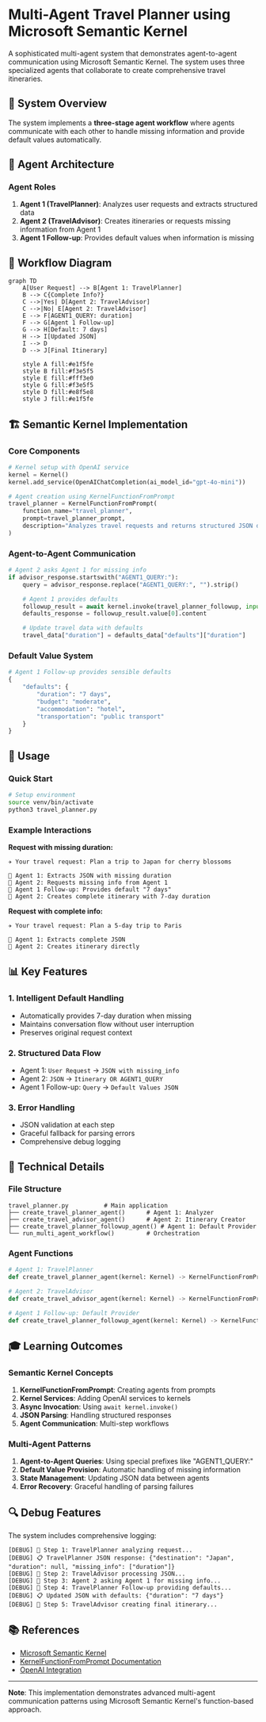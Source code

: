 # Multi-Agent Travel Planner using Microsoft Semantic Kernel

A sophisticated multi-agent system that demonstrates agent-to-agent communication using Microsoft Semantic Kernel. The system uses three specialized agents that collaborate to create comprehensive travel itineraries.

## 🎯 System Overview

The system implements a **three-stage agent workflow** where agents communicate with each other to handle missing information and provide default values automatically.

## 🤖 Agent Architecture

### Agent Roles

1. **Agent 1 (TravelPlanner)**: Analyzes user requests and extracts structured data
2. **Agent 2 (TravelAdvisor)**: Creates itineraries or requests missing information from Agent 1
3. **Agent 1 Follow-up**: Provides default values when information is missing

## 🔄 Workflow Diagram

```mermaid
graph TD
    A[User Request] --> B[Agent 1: TravelPlanner]
    B --> C{Complete Info?}
    C -->|Yes| D[Agent 2: TravelAdvisor]
    C -->|No| E[Agent 2: TravelAdvisor]
    E --> F[AGENT1_QUERY: duration]
    F --> G[Agent 1 Follow-up]
    G --> H[Default: 7 days]
    H --> I[Updated JSON]
    I --> D
    D --> J[Final Itinerary]

    style A fill:#e1f5fe
    style B fill:#f3e5f5
    style E fill:#fff3e0
    style G fill:#f3e5f5
    style D fill:#e8f5e8
    style J fill:#e1f5fe
```

## 🏗️ Semantic Kernel Implementation

### Core Components

```python
# Kernel setup with OpenAI service
kernel = Kernel()
kernel.add_service(OpenAIChatCompletion(ai_model_id="gpt-4o-mini"))

# Agent creation using KernelFunctionFromPrompt
travel_planner = KernelFunctionFromPrompt(
    function_name="travel_planner",
    prompt=travel_planner_prompt,
    description="Analyzes travel requests and returns structured JSON data"
)
```

### Agent-to-Agent Communication

```python
# Agent 2 asks Agent 1 for missing info
if advisor_response.startswith("AGENT1_QUERY:"):
    query = advisor_response.replace("AGENT1_QUERY:", "").strip()

    # Agent 1 provides defaults
    followup_result = await kernel.invoke(travel_planner_followup, input=query)
    defaults_response = followup_result.value[0].content

    # Update travel data with defaults
    travel_data["duration"] = defaults_data["defaults"]["duration"]
```

### Default Value System

```python
# Agent 1 Follow-up provides sensible defaults
{
    "defaults": {
        "duration": "7 days",
        "budget": "moderate",
        "accommodation": "hotel",
        "transportation": "public transport"
    }
}
```

## 🚀 Usage

### Quick Start

```bash
# Setup environment
source venv/bin/activate
python3 travel_planner.py
```

### Example Interactions

**Request with missing duration:**

```
✈️ Your travel request: Plan a trip to Japan for cherry blossoms

🤖 Agent 1: Extracts JSON with missing duration
🤖 Agent 2: Requests missing info from Agent 1
🤖 Agent 1 Follow-up: Provides default "7 days"
🤖 Agent 2: Creates complete itinerary with 7-day duration
```

**Request with complete info:**

```
✈️ Your travel request: Plan a 5-day trip to Paris

🤖 Agent 1: Extracts complete JSON
🤖 Agent 2: Creates itinerary directly
```

## 📊 Key Features

### 1. **Intelligent Default Handling**

- Automatically provides 7-day duration when missing
- Maintains conversation flow without user interruption
- Preserves original request context

### 2. **Structured Data Flow**

- Agent 1: `User Request` → `JSON with missing_info`
- Agent 2: `JSON` → `Itinerary OR AGENT1_QUERY`
- Agent 1 Follow-up: `Query` → `Default Values JSON`

### 3. **Error Handling**

- JSON validation at each step
- Graceful fallback for parsing errors
- Comprehensive debug logging

## 🔧 Technical Details

### File Structure

```
travel_planner.py          # Main application
├── create_travel_planner_agent()      # Agent 1: Analyzer
├── create_travel_advisor_agent()      # Agent 2: Itinerary Creator
├── create_travel_planner_followup_agent() # Agent 1: Default Provider
└── run_multi_agent_workflow()         # Orchestration
```

### Agent Functions

```python
# Agent 1: TravelPlanner
def create_travel_planner_agent(kernel: Kernel) -> KernelFunctionFromPrompt

# Agent 2: TravelAdvisor
def create_travel_advisor_agent(kernel: Kernel) -> KernelFunctionFromPrompt

# Agent 1 Follow-up: Default Provider
def create_travel_planner_followup_agent(kernel: Kernel) -> KernelFunctionFromPrompt
```

## 🎓 Learning Outcomes

### Semantic Kernel Concepts

1. **KernelFunctionFromPrompt**: Creating agents from prompts
2. **Kernel Services**: Adding OpenAI services to kernels
3. **Async Invocation**: Using `await kernel.invoke()`
4. **JSON Parsing**: Handling structured responses
5. **Agent Communication**: Multi-step workflows

### Multi-Agent Patterns

1. **Agent-to-Agent Queries**: Using special prefixes like "AGENT1_QUERY:"
2. **Default Value Provision**: Automatic handling of missing information
3. **State Management**: Updating JSON data between agents
4. **Error Recovery**: Graceful handling of parsing failures

## 🔍 Debug Features

The system includes comprehensive logging:

```
[DEBUG] 🔄 Step 1: TravelPlanner analyzing request...
[DEBUG] 📋 TravelPlanner JSON response: {"destination": "Japan", "duration": null, "missing_info": ["duration"]}
[DEBUG] 🔄 Step 2: TravelAdvisor processing JSON...
[DEBUG] 🔄 Step 3: Agent 2 asking Agent 1 for missing info...
[DEBUG] 🔄 Step 4: TravelPlanner Follow-up providing defaults...
[DEBUG] 📋 Updated JSON with defaults: {"duration": "7 days"}
[DEBUG] 🔄 Step 5: TravelAdvisor creating final itinerary...
```

## 📚 References

- [Microsoft Semantic Kernel](https://github.com/microsoft/semantic-kernel)
- [KernelFunctionFromPrompt Documentation](https://learn.microsoft.com/en-us/semantic-kernel/agents/using-the-sdk/agents)
- [OpenAI Integration](https://learn.microsoft.com/en-us/semantic-kernel/ai-services/openai)

---

**Note**: This implementation demonstrates advanced multi-agent communication patterns using Microsoft Semantic Kernel's function-based approach.
